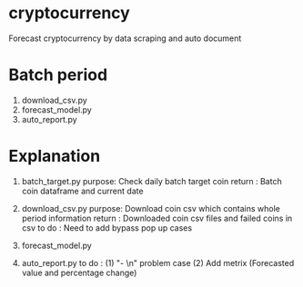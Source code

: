 # cryptocurrency
Forecast cryptocurrency by data scraping and auto document

# Batch period
1. download_csv.py
2. forecast_model.py
3. auto_report.py

# Explanation
1. batch_target.py
purpose: Check daily batch target coin 
return : Batch coin dataframe and current date

2. download_csv.py
purpose: Download coin csv which contains whole period information
return : Downloaded coin csv files and failed coins in csv
to do  : Need to add bypass pop up cases

3. forecast_model.py

4. auto_report.py
to do :
(1) "- \n" problem case
(2) Add metrix (Forecasted value and percentage change)
